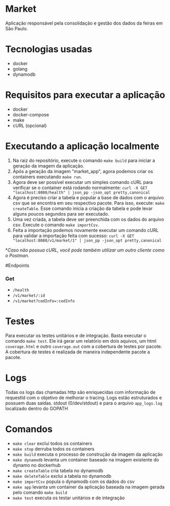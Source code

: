 # Market
Aplicação responsável pela consolidação e gestão dos dados da feiras em São Paulo.

# Tecnologias usadas
- docker
- golang
- dynamodb

# Requisitos para executar a aplicação
- docker
- docker-compose
- make
- cURL (opcional)

# Executando a aplicação localmente
1. Na raiz do repositório, execute o comando `make build` para iniciar a geração da imagem da aplicação.
2. Após a geração da imagem "market_app", agora podemos criar os containers executando `make run`.
3. Agora deve ser possível executar um simples comando cURL para verificar se o container está rodando normalmente:
`curl -X GET "localhost:8080/health" | json_pp -json_opt pretty,canonical`
4. Agora é preciso criar a tabela e popular a base de dados com o arquivo csv que se encontra em seu respectivo pacote.
Para isso, execute: `make createTable`. Esse comando inicia a criação da tabela e pode levar alguns poucos segundos para ser executado.
5. Uma vez criada, a tabela deve ser preenchida com os dados do arquivo csv. Execute o comando `make importCsv`.
6. Feita a importação podemos novamente executar um comando cURL para validar a importação feita com sucesso: `curl -X GET "localhost:8080/v1/market/1" | json_pp -json_opt pretty,canonical`

**Caso não possua cURL, você pode também utilizar um outro cliente como o Postman.*


#Endpoints

### Get
- `/health`
- `/v1/market/:id`
- `/v1/market?codInfo=:codInfo`

# Testes
Para executar os testes unitários e de integração. Basta executar o comando `make test`. Ele irá gerar um relatório em dois aquivos, um html `coverage.html` e outro `coverage.out` com a cobertura de testes por pacote.
A cobertura de testes é realizada de maneira independente pacote a pacote.

# Logs
Todas os logs das chamadas http são enriquecidas com informação de requestId com o objetivo de melhorar o tracing.
Logs estão estruturados e possuem duas saídas. stdout (0/dev/stdout) e para o arquivo `app_logs.log` localizado dentro do GOPATH

# Comandos

- `make clear` exclui todos os containers
- `make stop` derruba todos os containers
- `make build` executa o processo de construção da imagem da aplicação
- `make dynamodb` levanta um container baseado na imagem existente do dynamo no dockerhub
- `make createTable` cria tabela no dynamodb
- `make deleteTable` exclui a tabela no dynamodb
- `make importCsv` popula o dynamodb com os dados do csv
- `make app` levanta um container da aplicação baseada na imagem gerada pelo comando `make build`
- `make test` executa os testar unitários e de integração
